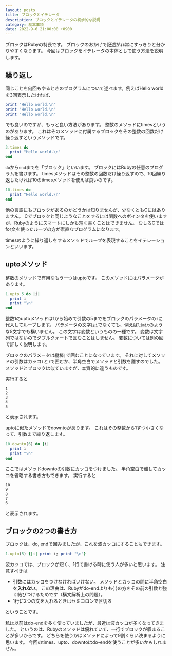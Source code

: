 ```yaml
---
layout: posts
title: ブロックとイテレータ
description: ブロックとイテレータの初歩的な説明
category: 基本事項
date: 2022-9-6 21:00:00 +0900
---
```

ブロックはRubyの特長です。
ブロックのおかげで記述が非常にすっきりと分かりやすくなります。
今回はブロックをイテレータの本体として使う方法を説明します。

## 繰り返し

同じことを何回もやるときのブログラムについて述べます。例えばHello worldを3回表示したければ、

```ruby
print "Hello world.\n"
print "Hello world.\n"
print "Hello world.\n"
```

でも良いのですが、もっと良い方法があります。
整数のメソッドにtimesというのがあります。
これはそのメソッドに付属するブロックをその整数の回数だけ繰り返すというメソッドです。

```ruby
3.times do
  print "Hello world.\n"
end
```

`do`から`end`までを「ブロック」といいます。
ブロックにはRubyの任意のプログラムを書けます。
timesメソッドはその整数の回数だけ繰り返すので、10回繰り返したければ10のtimesメソッドを使えば良いのです。

```ruby
10.times do
  print "Hello world.\n"
end
```

他の言語にもブロックがあるのかどうかは知りませんが、少なくともCにはありません。
Cでブロックと同じようなことをするには関数へのポインタを使いますが、Rubyのようにスマートにしかも短く書くことはできません。
むしろCではfor文を使ったループの方が素直なプログラムになります。

timesのように繰り返しをするメソッドでループを表現することをイテレーションといいます。

## uptoメソッド

整数のメソッドで有用なもう一つはuptoです。
このメソッドにはパラメータがあります。

```ruby
1.upto 5 do |i|
  print i
  print "\n"
end
```

整数1のuptoメソッドは1から始めて引数の5までをブロックのパラメータの`i`に代入してループします。
パラメータの文字は`i`でなくても、例えば`limit`のような5文字でも構いません。
この文字は変数というものの一種です。
変数は文字列ではないのでダブルクォートで囲むことはしません。
変数については別の回で詳しく説明します。

ブロックのパラメータは縦棒`|`で囲むことになっています。
それに対してメソッドの引数はカッコ`(`と`)`で囲むか、半角空白でメソッドと引数を離すのでした。
メソッドとブロックは似ていますが、本質的に違うものです。

実行すると

```
1
2
3
4
5
```

と表示されます。

uptoに似たメソッドでdowntoがあります。
これはその整数から1ずつ小さくなって、引数まで繰り返します。

```ruby
10.downto(6) do |i|
  print i
  print "\n"
end
```

ここではメソッドdowntoの引数にカッコをつけました。
半角空白で離してカッコを省略する書き方もできます。
実行すると

```
10
9
8
7
6
```

と表示されます。

## ブロックの2つの書き方

ブロックは、do, endで囲みましたが、これを波カッコにすることもできます。

```ruby
1.upto(5) {|i| print i; print "\n"}
```

波カッコでは、ブロックが短く、1行で書ける時に使う人が多いと思います。
注意すべきは

- 引数にはカッコをつけなければいけない。
メソッドとカッコの間に半角空白を**入れない**。
この理由は、Rubyがdo-endよりも{ }の方をその前の引数と強く結びつけるためです（構文解析上の問題）。
- 1行に2つの文を入れるときはセミコロンで区切る

ということです。

私は以前はdo-endを多く使っていましたが、最近は波カッコが多くなってきました。
というのは、Rubyのメソッドは優れていて、一行でブロックが収まることが多いからです。
どちらを使うかはメソッドによって9割くらい決まるように思います。
今回のtimes、upto、downtoはdo-endを使うことが多いかもしれません。
